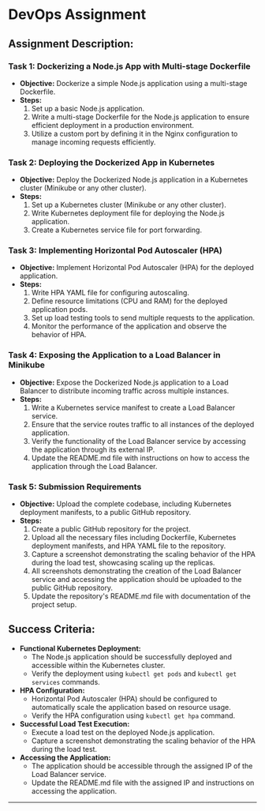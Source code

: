 # DevOps Assignment

## Assignment Description:

### Task 1: Dockerizing a Node.js App with Multi-stage Dockerfile
- **Objective:** Dockerize a simple Node.js application using a multi-stage Dockerfile.
- **Steps:**
  1. Set up a basic Node.js application.
  2. Write a multi-stage Dockerfile for the Node.js application to ensure efficient deployment in a production environment.
  3. Utilize a custom port by defining it in the Nginx configuration to manage incoming requests efficiently.

### Task 2: Deploying the Dockerized App in Kubernetes
- **Objective:** Deploy the Dockerized Node.js application in a Kubernetes cluster (Minikube or any other cluster).
- **Steps:**
  1. Set up a Kubernetes cluster (Minikube or any other cluster).
  2. Write Kubernetes deployment file for deploying the Node.js application.
  3. Create a Kubernetes service file for port forwarding.

### Task 3: Implementing Horizontal Pod Autoscaler (HPA)
- **Objective:** Implement Horizontal Pod Autoscaler (HPA) for the deployed application.
- **Steps:**
  1. Write HPA YAML file for configuring autoscaling.
  2. Define resource limitations (CPU and RAM) for the deployed application pods.
  3. Set up load testing tools to send multiple requests to the application.
  4. Monitor the performance of the application and observe the behavior of HPA.

### Task 4: Exposing the Application to a Load Balancer in Minikube
- **Objective:** Expose the Dockerized Node.js application to a Load Balancer to distribute incoming traffic across multiple instances.
- **Steps:**
  1. Write a Kubernetes service manifest to create a Load Balancer service.
  2. Ensure that the service routes traffic to all instances of the deployed application.
  3. Verify the functionality of the Load Balancer service by accessing the application through its external IP.
  4. Update the README.md file with instructions on how to access the application through the Load Balancer.

### Task 5: Submission Requirements
- **Objective:** Upload the complete codebase, including Kubernetes deployment manifests, to a public GitHub repository.
- **Steps:**
  1. Create a public GitHub repository for the project.
  2. Upload all the necessary files including Dockerfile, Kubernetes deployment manifests, and HPA YAML file to the repository.
  3. Capture a screenshot demonstrating the scaling behavior of the HPA during the load test, showcasing scaling up the replicas.
  4. All screenshots demonstrating the creation of the Load Balancer service and accessing the application should be uploaded to the public GitHub repository.
  5. Update the repository's README.md file with documentation of the project setup.

## Success Criteria:
- **Functional Kubernetes Deployment:**
  - The Node.js application should be successfully deployed and accessible within the Kubernetes cluster.
  - Verify the deployment using `kubectl get pods` and `kubectl get services` commands.
- **HPA Configuration:**
  - Horizontal Pod Autoscaler (HPA) should be configured to automatically scale the application based on resource usage.
  - Verify the HPA configuration using `kubectl get hpa` command.
- **Successful Load Test Execution:**
  - Execute a load test on the deployed Node.js application.
  - Capture a screenshot demonstrating the scaling behavior of the HPA during the load test.
- **Accessing the Application:** 
  - The application should be accessible through the assigned IP of the Load Balancer service. 
  - Update the README.md file with the assigned IP and instructions on accessing the application.

---